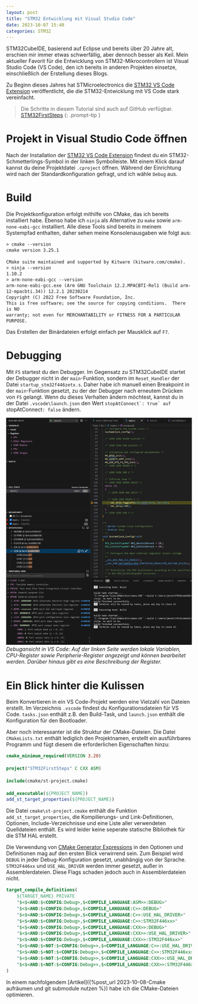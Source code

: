```yaml
---
layout: post
title: "STM32 Entwicklung mit Visual Studio Code"
date: 2023-10-07 15:40
categories: STM32
---
```


STM32CubeIDE, basierend auf Eclipse und bereits über 20 Jahre alt, erschien mir immer etwas schwerfällig, aber dennoch besser als Keil. Mein aktueller Favorit für die Entwicklung von STM32-Mikrocontrollern ist Visual Studio Code (VS Code), den ich bereits in anderen Projekten einsetze, einschließlich der Erstellung dieses Blogs.

Zu Beginn dieses Jahres hat STMicroelectronics die [STM32 VS Code Extension](https://marketplace.visualstudio.com/items?itemName=stmicroelectronics.stm32-vscode-extension) veröffentlicht, die die STM32-Entwicklung mit VS Code stark vereinfacht.

> Die Schritte in diesem Tutorial sind auch auf GitHub verfügbar. [STM32FirstSteps](https://github.com/jensboe/STM32FirstSteps)
{: .prompt-tip }

# Projekt in Visual Studio Code öffnen

Nach der Installation der [STM32 VS Code Extension](https://marketplace.visualstudio.com/items?itemName=stmicroelectronics.stm32-vscode-extension) findest du ein STM32-Schmetterlings-Symbol in der linken Symbolleiste. Mit einem Klick darauf kannst du deine Projektdatei `.cproject` öffnen. Während der Einrichtung wird nach der Standardkonfiguration gefragt, und ich wähle `Debug` aus.

# Build

Die Projektkonfiguration erfolgt mithilfe von CMake, das ich bereits installiert habe. Ebenso habe ich `ninja` als Alternative zu `make` sowie `arm-none-eabi-gcc` installiert. Alle diese Tools sind bereits in meinem Systempfad enthalten, daher sehen meine Konsolenausgaben wie folgt aus:

```shell
> cmake --version
cmake version 3.25.1

CMake suite maintained and supported by Kitware (kitware.com/cmake).
> ninja --version
1.10.2
> arm-none-eabi-gcc --version
arm-none-eabi-gcc.exe (Arm GNU Toolchain 12.2.MPACBTI-Rel1 (Build arm-12-mpacbti.34)) 12.2.1 20230214
Copyright (C) 2022 Free Software Foundation, Inc.
This is free software; see the source for copying conditions.  There is NO
warranty; not even for MERCHANTABILITY or FITNESS FOR A PARTICULAR PURPOSE.
```

Das Erstellen der Binärdateien erfolgt einfach per Mausklick auf `F7`.

# Debugging

Mit `F5` startest du den Debugger. Im Gegensatz zu STM32CubeIDE startet der Debugger nicht in der `main`-Funktion, sondern im `Reset_Handler` der Datei `startup_stm32f446zetx.s`. Daher habe ich manuell einen Breakpoint in der `main`-Funktion gesetzt, zu der der Debugger nach erneutem Drücken von `F5` gelangt. Wenn du dieses Verhalten ändern möchtest, kannst du in der Datei `.vscode\launch.json` den Wert ``stopAtConnect`: true` auf ``stopAtConnect`: false` ändern.

![Debugansicht in Visual Studio Code](/assets/posts/STM32EntwicklungmitVisualStudioCode/debugging.jpg)
_Debugansicht in VS Code: Auf der linken Seite werden lokale Variablen, CPU-Register sowie Peripherie-Register angezeigt und können bearbeitet werden. Darüber hinaus gibt es eine Beschreibung der Register._

# Ein Blick hinter die Kulissen

Beim Konvertieren in ein VS Code-Projekt werden eine Vielzahl von Dateien erstellt. Im Verzeichnis `.vscode` findest du Konfigurationsdateien für VS Code. `tasks.json` enthält z.B. den Build-Task, und `launch.json` enthält die Konfiguration für den Bootloader.

Aber noch interessanter ist die Struktur der CMake-Dateien. Die Datei `CMakeLists.txt` enthält lediglich den Projektnamen, erstellt ein ausführbares Programm und fügt diesem die erforderlichen Eigenschaften hinzu:

```cmake
cmake_minimum_required(VERSION 3.20)

project("STM32FirstSteps" C CXX ASM)

include(cmake/st-project.cmake)

add_executable(${PROJECT_NAME})
add_st_target_properties(${PROJECT_NAME})
```

Die Datei `cmake\st-project.cmake` enthält die Funktion `add_st_target_properties`, die Kompilierungs- und Link-Definitionen, Optionen, Include-Verzeichnisse und eine Liste aller verwendeten Quelldateien enthält. Es wird leider keine seperate statische Bibliothek für die STM HAL erstellt.

Die Verwendung von [CMake Generator Expressions](https://cmake.org/cmake/help/latest/manual/cmake-generator-expressions.7.html) in den Optionen und Definitionen mag auf den ersten Blick verwirrend sein. Zum Beispiel wird `DEBUG` in jeder Debug-Konfiguration gesetzt, unabhängig von der Sprache. `STM32F446xx` und `USE_HAL_DRIVER` werden immer gesetzt, außer in Assemblerdateien. Diese Flags schaden jedoch auch in Assemblerdateien nicht.

```cmake
target_compile_definitions(
    ${TARGET_NAME} PRIVATE
    "$<$<AND:$<CONFIG:Debug>,$<COMPILE_LANGUAGE:ASM>>:DEBUG>"
    "$<$<AND:$<CONFIG:Debug>,$<COMPILE_LANGUAGE:C>>:DEBUG>"
    "$<$<AND:$<CONFIG:Debug>,$<COMPILE_LANGUAGE:C>>:USE_HAL_DRIVER>"
    "$<$<AND:$<CONFIG:Debug>,$<COMPILE_LANGUAGE:C>>:STM32F446xx>"
    "$<$<AND:$<CONFIG:Debug>,$<COMPILE_LANGUAGE:CXX>>:DEBUG>"
    "$<$<AND:$<CONFIG:Debug>,$<COMPILE_LANGUAGE:CXX>>:USE_HAL_DRIVER>"
    "$<$<AND:$<CONFIG:Debug>,$<COMPILE_LANGUAGE:CXX>>:STM32F446xx>"
    "$<$<AND:$<NOT:$<CONFIG:Debug>>,$<COMPILE_LANGUAGE:C>>:USE_HAL_DRIVER>"
    "$<$<AND:$<NOT:$<CONFIG:Debug>>,$<COMPILE_LANGUAGE:C>>:STM32F446xx>"
    "$<$<AND:$<NOT:$<CONFIG:Debug>>,$<COMPILE_LANGUAGE:CXX>>:USE_HAL_DRIVER>"
    "$<$<AND:$<NOT:$<CONFIG:Debug>>,$<COMPILE_LANGUAGE:CXX>>:STM32F446xx>"
)
```

In einem nachfolgendem [Artikel]({%post_url 2023-10-08-Cmake aufräumen und git submodule nutzen %}) habe ich die CMake-Dateien optimieren.